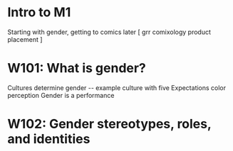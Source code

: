 # Intro to M1
Starting with gender, getting to comics later
[ grr comixology product placement ]

# W101: What is gender?
Cultures determine gender -- example culture with five
Expectations color perception
Gender is a performance

# W102: Gender stereotypes, roles, and identities

